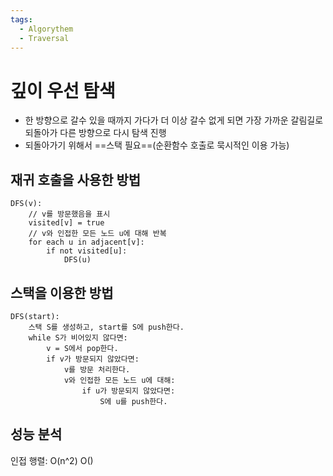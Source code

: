 ```yaml
---
tags:
  - Algorythem
  - Traversal
---
```


# 깊이 우선 탐색
- 한 방향으로 갈수 있을 때까지 가다가 더 이상 갈수 없게 되면 가장 가까운 갈림길로 되돌아가 다른 방향으로 다시 탐색 진행
- 되돌아가기 위해서 ==스택 필요==(순환함수 호출로 묵시적인 이용 가능)
## 재귀 호출을 사용한 방법
```
DFS(v):
    // v를 방문했음을 표시
    visited[v] = true
    // v와 인접한 모든 노드 u에 대해 반복
    for each u in adjacent[v]:
        if not visited[u]:
            DFS(u)
```
## 스택을 이용한 방법
```
DFS(start):
    스택 S를 생성하고, start를 S에 push한다.
    while S가 비어있지 않다면:
        v = S에서 pop한다.
        if v가 방문되지 않았다면:
            v를 방문 처리한다.
            v와 인접한 모든 노드 u에 대해:
                if u가 방문되지 않았다면:
                    S에 u를 push한다.

```
## 성능 분석
인접 행렬: O(n^2)
O()